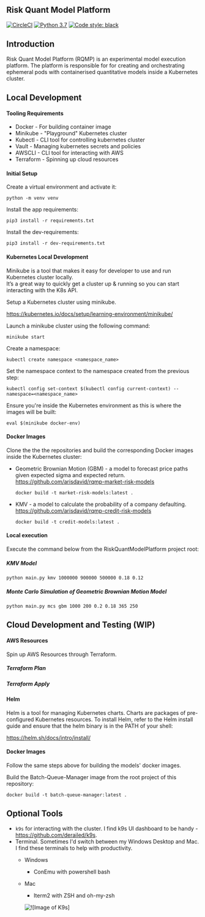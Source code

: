 ## Risk Quant Model Platform
[![CircleCI](https://circleci.com/gh/arisdavid/RiskQuantModelPlatform/tree/master.svg?style=shield&circle-token=4497d0b6994553429ad830631fbde0e5762aab67)](https://circleci.com/gh/arisdavid/RiskQuantModelPlatform/tree/master)
[![Python 3.7](https://img.shields.io/badge/python-3.7-blue.svg)](https://www.python.org/downloads/release/python-370/)
<a href="https://github.com/psf/black"><img alt="Code style: black" src="https://img.shields.io/badge/code%20style-black-000000.svg"></a>

## Introduction
Risk Quant Model Platform (RQMP) is an experimental model execution platform. 
The platform is responsible for for creating and orchestrating ephemeral pods with containerised quantitative models inside a Kubernetes cluster. 
 

## Local Development

#### Tooling Requirements

* Docker - For building container image
* Minikube - "Playground" Kubernetes cluster
* Kubectl - CLI tool for controlling kubernetes cluster
* Vault - Managing kubernetes secrets and policies
* AWSCLI - CLI tool for interacting with AWS
* Terraform - Spinning up cloud resources


#### Initial Setup

Create a virtual environment and activate it:
```
python -m venv venv
```

Install the app requirements:
```
pip3 install -r requirements.txt
```

Install the dev-requirements:
```
pip3 install -r dev-requirements.txt
```

#### Kubernetes Local Development
Minikube is a tool that makes it easy for developer to use and run Kubernetes cluster locally.  
It’s a great way to quickly get a cluster up & running so you can start interacting with the K8s API.

Setup a Kubernetes cluster using minikube. 

https://kubernetes.io/docs/setup/learning-environment/minikube/

Launch a minikube cluster using the following command:
```
minikube start 
```

Create a namespace:
```
kubectl create namespace <namespace_name>
```

Set the namespace context to the namespace created from the previous step:
```
kubectl config set-context $(kubectl config current-context) --namespace=<namespace_name>
```

Ensure you're inside the Kubernetes environment as this is where the images will be built:
 
```
eval $(minikube docker-env)
```


#### Docker Images

Clone the the the repositories and build the corresponding Docker images inside the Kubernetes cluster:

* Geometric Brownian Motion (GBM) - a model to forecast price paths given expected sigma and expected return. https://github.com/arisdavid/rqmp-market-risk-models
  
    ```
    docker build -t market-risk-models:latest .
    ```
    
* KMV - a model to calculate the probability of a company defaulting. https://github.com/arisdavid/rqmp-credit-risk-models

    ```
    docker build -t credit-models:latest .
    ```


#### Local execution

Execute the command below from the RiskQuantModelPlatform project root:

##### KMV Model
```
python main.py kmv 1000000 900000 500000 0.18 0.12
```

##### Monte Carlo Simulation of Geometric Brownian Motion Model

```
python main.py mcs gbm 1000 200 0.2 0.18 365 250
```

## Cloud Development and Testing (WIP)

#### AWS Resources

Spin up AWS Resources through Terraform.

##### Terraform Plan
##### Terraform Apply

#### Helm 
Helm is a tool for managing Kubernetes charts. Charts are packages of pre-configured Kubernetes resources.
To install Helm, refer to the Helm install guide and ensure that the helm binary is in the PATH of your shell:

https://helm.sh/docs/intro/install/


#### Docker Images
Follow the same steps above for building the models' docker images. 

Build the Batch-Queue-Manager image from the root project of this repository:

```
docker build -t batch-queue-manager:latest .
```


## Optional Tools
* `k9s` for interacting with the cluster. I find k9s UI dashboard to be handy  - https://github.com/derailed/k9s. 
* Terminal. Sometimes I'd switch between my Windows Desktop and Mac. I find these terminals to help with productivity.
  * Windows
    * ConEmu with powershell bash
  * Mac
    * Iterm2 with ZSH and oh-my-zsh
    
    ![![Image of K9s]](https://i.imgur.com/0vp4nBV.gif)


